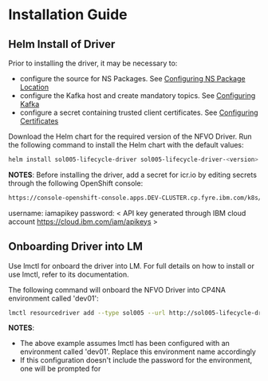 # Installation Guide

## Helm Install of Driver

Prior to installing the driver, it may be necessary to:
 - configure the source for NS Packages. See [Configuring NS Package Location](ConfiguringNSPackageLocation.md)
 - configure the Kafka host and create mandatory topics. See [Configuring Kafka](ConfiguringKafka.md)
 - configure a secret containing trusted client certificates. See [Configuring Certificates](ConfiguringCertificates.md)


Download the Helm chart for the required version of the NFVO Driver. Run the following command to install the Helm chart with the default values:

```bash
helm install sol005-lifecycle-driver sol005-lifecycle-driver-<version>.tgz
```
**NOTES**:
 Before installing the driver, add a secret for icr.io by editing secrets through the following OpenShift console:

```bash
https://console-openshift-console.apps.DEV-CLUSTER.cp.fyre.ibm.com/k8s/ns/openshift-config/secrets/pull-secret/edit
```
username: iamapikey
password: < API key generated through IBM cloud account https://cloud.ibm.com/iam/apikeys >

## Onboarding Driver into LM

Use lmctl for onboard the driver into LM. For full details on how to install or use lmctl, refer to its documentation.

The following command will onboard the NFVO Driver into CP4NA environment called 'dev01':

```bash
lmctl resourcedriver add --type sol005 --url http://sol005-lifecycle-driver:8296 dev01
```

**NOTES**:
- The above example assumes lmctl has been configured with an environment called 'dev01'. Replace this environment name accordingly
- If this configuration doesn't include the password for the environment, one will be prompted for
